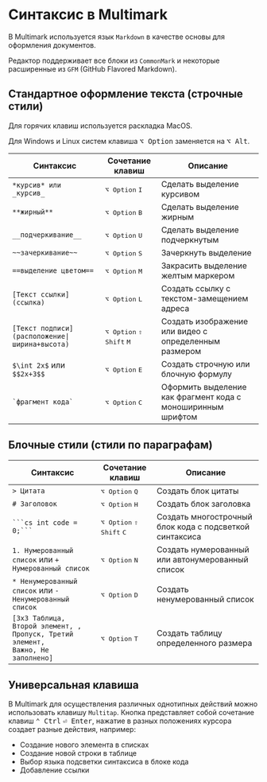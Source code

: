 # Синтаксис в Multimark

В Multimark используется язык `Markdown` в качестве основы для оформления документов. 

Редактор поддерживает все блоки из `CommonMark` и некоторые расширенные из `GFM` (GitHub Flavored Markdown).

## Стандартное оформление текста (строчные стили)

Для горячих клавиш используется раскладка MacOS. 

Для Windows и Linux систем клавиша <kbd>⌥ Option</kbd> заменяется на <kbd>⌥ Alt</kbd>.

| Синтаксис | Сочетание клавиш | Описание |
|-|-|-|
| `*курсив* или _курсив_` | <kbd>⌥ Option</kbd> <kbd>I</kbd> | Сделать выделение курсивом |
| `**жирный**` | <kbd>⌥ Option</kbd> <kbd>B</kbd> | Сделать выделение жирным |
| `__подчеркивание__` | <kbd>⌥ Option</kbd> <kbd>U</kbd> | Сделать выделение подчеркнутым |
| `~~зачеркивание~~` | <kbd>⌥ Option</kbd> <kbd>S</kbd> | Зачеркнуть выделение |
| `==выделение цветом==` | <kbd>⌥ Option</kbd> <kbd>M</kbd> | Закрасить выделение желтым маркером |
| `[Текст ссылки](ссылка)` | <kbd>⌥ Option</kbd> <kbd>L</kbd> | Создать ссылку с текстом-замещением адреса |
| <code>\[Текст подписи](расположение\|ширина+высота)</code> | <kbd>⌥ Option</kbd> <kbd>⇧ Shift</kbd> <kbd>M</kbd> | Создать изображение или видео с определенным размером |
| `$\int 2x$` или `$$2x+3$$` | <kbd>⌥ Option</kbd> <kbd>E</kbd> | Создать строчную или блочную формулу |
|  <code>\`фрагмент кода\`</code> | <kbd>⌥ Option</kbd> <kbd>C</kbd> | Оформить выделение как фрагмент кода с моноширинным шрифтом |

## Блочные стили (стили по параграфам)

| Синтаксис | Сочетание клавиш | Описание |
|-|-|-|
| `> Цитата` | <kbd>⌥ Option</kbd> <kbd>Q</kbd> | Создать блок цитаты |
| `# Заголовок` | <kbd>⌥ Option</kbd> <kbd>H</kbd> | Создать блок заголовка |
| <code>\`\`\`cs int code = 0;\`\`\`</code> | <kbd>⌥ Option</kbd> <kbd>⇧ Shift</kbd> <kbd>C</kbd> | Создать многострочный блок кода с подсветкой синтаксиса |
| `1. Нумерованный список` или `+ Нумерованный список` | <kbd>⌥ Option</kbd> <kbd>N</kbd> | Создать нумерованный или автонумерованный список |
| `* Ненумерованный список` или `- Ненумерованный список` |  <kbd>⌥ Option</kbd> <kbd>D</kbd> | Создать ненумерованный список |
| <code>\[3x3 Таблица, Второй элемент, , Пропуск, Третий элемент, Важно, Не заполнено]</code> | <kbd>⌥ Option</kbd> <kbd>T</kbd> | Создать таблицу определенного размера |

## Универсальная клавиша

В Multimark для осуществления различных однотипных действий можно использовать клавишу `Multitap`. 
Кнопка представляет собой сочетание клавиш <kbd>⌃ Ctrl</kbd> <kbd>⏎ Enter</kbd>, нажатие в разных положениях курсора создает разные действия, например:

* Создание нового элемента в списках
* Создание новой строки в таблице
* Выбор языка подсветки синтаксиса в блоке кода
* Добавление ссылки
